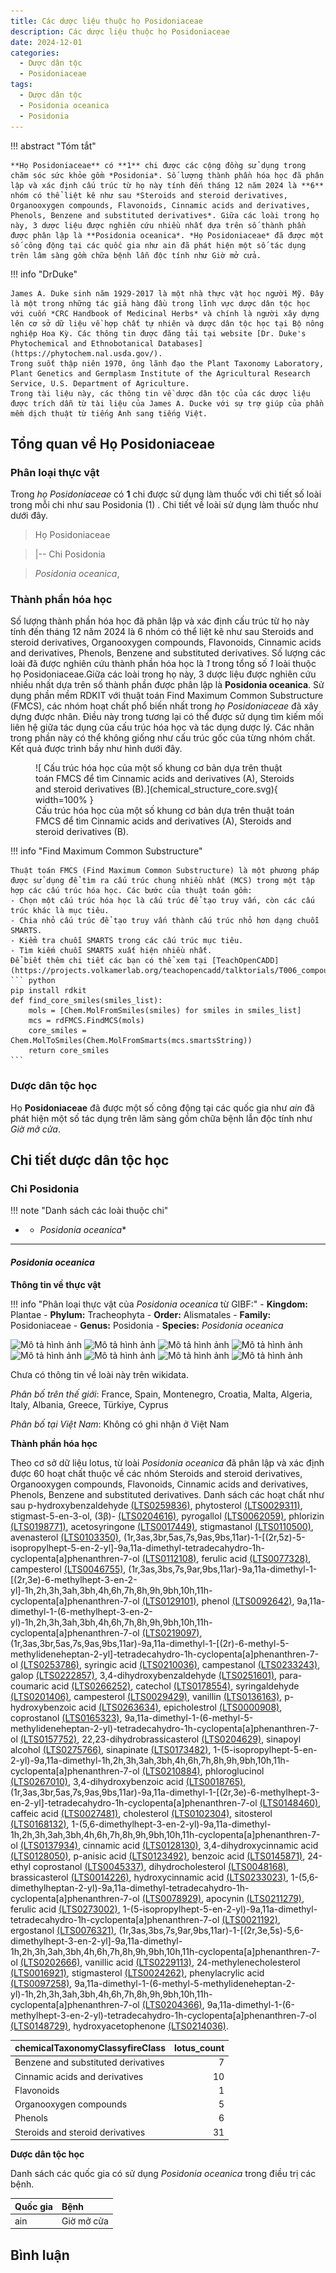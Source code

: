 ```yaml
---
title: Các dược liệu thuộc họ Posidoniaceae
description: Các dược liệu thuộc họ Posidoniaceae
date: 2024-12-01
categories:
  - Dược dân tộc
  - Posidoniaceae
tags:
  - Dược dân tộc
  - Posidonia oceanica
  - Posidonia
---
```

!!! abstract "Tóm tắt"

    **Họ Posidoniaceae** có **1** chi được các cộng đồng sử dụng trong chăm sóc sức khỏe gồm *Posidonia*. Số lượng thành phần hóa học đã phân lập và xác định cấu trúc từ họ này tính đến tháng 12 năm 2024 là **6** nhóm có thể liệt kê như sau *Steroids and steroid derivatives, Organooxygen compounds, Flavonoids, Cinnamic acids and derivatives, Phenols, Benzene and substituted derivatives*. Giữa các loài trong họ này, 3 dược liệu được nghiên cứu nhiều nhất dựa trên số thành phần được phân lập là **Posidonia oceanica*. *Họ Posidoniaceae* đã được một số công động tại các quốc gia như ain đã phát hiện một số tác dụng trên lâm sàng gồm chữa bệnh lẫn độc tính như Giờ mở cửa.

!!! info "DrDuke"

    James A. Duke sinh năm 1929-2017 là một nhà thực vật học người Mỹ. Đây là một trong những tác giả hàng đầu trong lĩnh vực dược dân tộc học với cuốn *CRC Handbook of Medicinal Herbs* và chính là người xây dựng lên cơ sở dữ liệu về hợp chất tự nhiên và dược dân tộc học tại Bộ nông nghiệp Hoa Kỳ. Các thông tin được đăng tải tại website [Dr. Duke's Phytochemical and Ethnobotanical Databases](https://phytochem.nal.usda.gov/). 
    Trong suốt thập niên 1970, ông lãnh đạo the Plant Taxonomy Laboratory, Plant Genetics and Germplasm Institute of the Agricultural Research Service, U.S. Department of Agriculture.
    Trong tài liệu này, các thông tin về dược dân tộc của các dược liệu được trích dẫn từ tài liệu của James A. Ducke với sự trợ giúp của phần mềm dịch thuật từ tiếng Anh sang tiếng Việt.
   
## Tổng quan về Họ Posidoniaceae
### Phân loại thực vật
Trong *họ Posidoniaceae* có **1** chi được sử dụng làm thuốc với chi tiết số loài trong mỗi chi như sau Posidonia (1) . Chi tiết về loài sử dụng làm thuốc như dưới đây.  

>Họ Posidoniaceae


>|-- Chi Posidonia

>*Posidonia oceanica*,

### Thành phần hóa học 

Số lượng thành phần hóa học đã phân lập và xác định cấu trúc từ họ này tính đến tháng 12 năm 2024 là 6 nhóm có thể liệt kê như sau Steroids and steroid derivatives, Organooxygen compounds, Flavonoids, Cinnamic acids and derivatives, Phenols, Benzene and substituted derivatives. Số lượng các loài đã được nghiên cứu thành phần hóa học là *1* trong tổng số *1* loài thuộc họ Posidoniaceae.Giữa các loài trong họ này, 3 dược liệu được nghiên cứu nhiều nhất dựa trên số thành phần được phân lập là **Posidonia oceanica**. Sử dụng phần mềm RDKIT với thuật toán  Find Maximum Common Substructure (FMCS), các nhóm hoạt chất phổ biến nhất trong *họ Posidoniaceae* đã xây dựng được nhân. Điều này trong tương lại có thể được sử dụng tìm kiếm mối liên hệ giữa tác dụng của cấu trúc hóa học và tác dụng dược lý. Các nhân trong phần này có thể không giống như cấu trúc gốc của từng nhóm chất. Kết quả được trình bầy như hình dưới đây.

<figure markdown="span">
    ![ Cấu trúc hóa học của một số khung cơ bản dựa trên thuật toán FMCS để tìm Cinnamic acids and derivatives (A), Steroids and steroid derivatives (B).](chemical_structure_core.svg){ width=100% }
    <figcaption> Cấu trúc hóa học của một số khung cơ bản dựa trên thuật toán FMCS để tìm Cinnamic acids and derivatives (A), Steroids and steroid derivatives (B).</figcaption>
</figure>


!!! info  "Find Maximum Common Substructure"
    
    Thuật toán FMCS (Find Maximum Common Substructure) là một phương pháp được sử dụng để tìm ra cấu trúc chung nhiều nhất (MCS) trong một tập hợp các cấu trúc hóa học. Các bước của thuật toán gồm:
    - Chọn một cấu trúc hóa học là cấu trúc để tạo truy vấn, còn các cấu trúc khác là mục tiêu.
    - Chia nhỏ cấu trúc để tạo truy vấn thành cấu trúc nhỏ hơn dạng chuỗi SMARTS.
    - Kiểm tra chuỗi SMARTS trong các cấu trúc mục tiêu.
    - Tìm kiếm chuỗi SMARTS xuất hiện nhiều nhất.
    Để biết thêm chi tiết các bạn có thể xem tại [TeachOpenCADD](https://projects.volkamerlab.org/teachopencadd/talktorials/T006_compound_maximum_common_substructures.html)
    ``` python
    pip install rdkit
    def find_core_smiles(smiles_list):
        mols = [Chem.MolFromSmiles(smiles) for smiles in smiles_list]
        mcs = rdFMCS.FindMCS(mols)
        core_smiles = Chem.MolToSmiles(Chem.MolFromSmarts(mcs.smartsString))
        return core_smiles
    ```

### Dược dân tộc học

Họ **Posidoniaceae** đã được một số công động tại các quốc gia như *ain* đã phát hiện một số tác dụng trên lâm sàng gồm chữa bệnh lẫn độc tính như *Giờ mở cửa*.

## Chi tiết dược dân tộc học


### Chi Posidonia

!!! note "Danh sách các loài thuộc chi"
    
*	 - *Posidonia oceanica**

---      
#### *Posidonia oceanica*
**Thông tin về thực vật**

!!! info "Phân loại thực vật của *Posidonia oceanica* từ GIBF:"
    - **Kingdom:** Plantae
    - **Phylum:** Tracheophyta
    - **Order:** Alismatales
    - **Family:** Posidoniaceae
    - **Genus:** Posidonia
    - **Species:** *Posidonia oceanica*

<img src="https://inaturalist-open-data.s3.amazonaws.com/photos/344441357/original.jpg" alt="Mô tả hình ảnh" width="100" height="100">
<img src="https://inaturalist-open-data.s3.amazonaws.com/photos/344442411/original.jpg" alt="Mô tả hình ảnh" width="100" height="100">
<img src="https://inaturalist-open-data.s3.amazonaws.com/photos/344445457/original.jpg" alt="Mô tả hình ảnh" width="100" height="100">
<img src="https://inaturalist-open-data.s3.amazonaws.com/photos/344528419/original.jpeg" alt="Mô tả hình ảnh" width="100" height="100">
<img src="https://inaturalist-open-data.s3.amazonaws.com/photos/344528192/original.jpeg" alt="Mô tả hình ảnh" width="100" height="100">
<img src="https://inaturalist-open-data.s3.amazonaws.com/photos/344528417/original.jpeg" alt="Mô tả hình ảnh" width="100" height="100">
<img src="https://inaturalist-open-data.s3.amazonaws.com/photos/345021682/original.jpg" alt="Mô tả hình ảnh" width="100" height="100">
<img src="https://inaturalist-open-data.s3.amazonaws.com/photos/345228391/original.jpeg" alt="Mô tả hình ảnh" width="100" height="100"> 

Chưa có thông tin về loài này trên wikidata.

*Phân bố trên thế giới*: France, Spain, Montenegro, Croatia, Malta, Algeria, Italy, Albania, Greece, Türkiye, Cyprus

*Phân bố tại Việt Nam*: Không có ghi nhận ở Việt Nam

**Thành phần hóa học**
        

Theo cơ sở dữ liệu lotus, từ loài *Posidonia oceanica* đã phân lập và xác định được 60 hoạt chất thuộc về các nhóm Steroids and steroid derivatives, Organooxygen compounds, Flavonoids, Cinnamic acids and derivatives, Phenols, Benzene and substituted derivatives. Danh sách các hoạt chất như sau p-hydroxybenzaldehyde [(LTS0259836)](https://lotus.naturalproducts.net/compound/lotus_id/LTS0259836), phytosterol [(LTS0029311)](https://lotus.naturalproducts.net/compound/lotus_id/LTS0029311), stigmast-5-en-3-ol, (3β)- [(LTS0204616)](https://lotus.naturalproducts.net/compound/lotus_id/LTS0204616), pyrogallol [(LTS0062059)](https://lotus.naturalproducts.net/compound/lotus_id/LTS0062059), phlorizin [(LTS0198771)](https://lotus.naturalproducts.net/compound/lotus_id/LTS0198771), acetosyringone [(LTS0017449)](https://lotus.naturalproducts.net/compound/lotus_id/LTS0017449), stigmastanol [(LTS0110500)](https://lotus.naturalproducts.net/compound/lotus_id/LTS0110500), avenasterol [(LTS0103350)](https://lotus.naturalproducts.net/compound/lotus_id/LTS0103350), (1r,3as,3br,5as,7s,9as,9bs,11ar)-1-[(2r,5z)-5-isopropylhept-5-en-2-yl]-9a,11a-dimethyl-tetradecahydro-1h-cyclopenta[a]phenanthren-7-ol [(LTS0112108)](https://lotus.naturalproducts.net/compound/lotus_id/LTS0112108), ferulic acid [(LTS0077328)](https://lotus.naturalproducts.net/compound/lotus_id/LTS0077328), campesterol [(LTS0046755)](https://lotus.naturalproducts.net/compound/lotus_id/LTS0046755), (1r,3as,3bs,7s,9ar,9bs,11ar)-9a,11a-dimethyl-1-[(2r,3e)-6-methylhept-3-en-2-yl]-1h,2h,3h,3ah,3bh,4h,6h,7h,8h,9h,9bh,10h,11h-cyclopenta[a]phenanthren-7-ol [(LTS0129101)](https://lotus.naturalproducts.net/compound/lotus_id/LTS0129101), phenol [(LTS0092642)](https://lotus.naturalproducts.net/compound/lotus_id/LTS0092642), 9a,11a-dimethyl-1-(6-methylhept-3-en-2-yl)-1h,2h,3h,3ah,3bh,4h,6h,7h,8h,9h,9bh,10h,11h-cyclopenta[a]phenanthren-7-ol [(LTS0219097)](https://lotus.naturalproducts.net/compound/lotus_id/LTS0219097), (1r,3as,3br,5as,7s,9as,9bs,11ar)-9a,11a-dimethyl-1-[(2r)-6-methyl-5-methylideneheptan-2-yl]-tetradecahydro-1h-cyclopenta[a]phenanthren-7-ol [(LTS0253786)](https://lotus.naturalproducts.net/compound/lotus_id/LTS0253786), syringic acid [(LTS0210036)](https://lotus.naturalproducts.net/compound/lotus_id/LTS0210036), campestanol [(LTS0233243)](https://lotus.naturalproducts.net/compound/lotus_id/LTS0233243), galop [(LTS0222857)](https://lotus.naturalproducts.net/compound/lotus_id/LTS0222857), 3,4-dihydroxybenzaldehyde [(LTS0251601)](https://lotus.naturalproducts.net/compound/lotus_id/LTS0251601), para-coumaric acid [(LTS0266252)](https://lotus.naturalproducts.net/compound/lotus_id/LTS0266252), catechol [(LTS0178554)](https://lotus.naturalproducts.net/compound/lotus_id/LTS0178554), syringaldehyde [(LTS0201406)](https://lotus.naturalproducts.net/compound/lotus_id/LTS0201406), campesterol [(LTS0029429)](https://lotus.naturalproducts.net/compound/lotus_id/LTS0029429), vanillin [(LTS0136163)](https://lotus.naturalproducts.net/compound/lotus_id/LTS0136163), p-hydroxybenzoic acid [(LTS0263634)](https://lotus.naturalproducts.net/compound/lotus_id/LTS0263634), epicholestrol [(LTS0000908)](https://lotus.naturalproducts.net/compound/lotus_id/LTS0000908), coprostanol [(LTS0165323)](https://lotus.naturalproducts.net/compound/lotus_id/LTS0165323), 9a,11a-dimethyl-1-(6-methyl-5-methylideneheptan-2-yl)-tetradecahydro-1h-cyclopenta[a]phenanthren-7-ol [(LTS0157752)](https://lotus.naturalproducts.net/compound/lotus_id/LTS0157752), 22,23-dihydrobrassicasterol [(LTS0204629)](https://lotus.naturalproducts.net/compound/lotus_id/LTS0204629), sinapoyl alcohol [(LTS0275766)](https://lotus.naturalproducts.net/compound/lotus_id/LTS0275766), sinapinate [(LTS0173482)](https://lotus.naturalproducts.net/compound/lotus_id/LTS0173482), 1-(5-isopropylhept-5-en-2-yl)-9a,11a-dimethyl-1h,2h,3h,3ah,3bh,4h,6h,7h,8h,9h,9bh,10h,11h-cyclopenta[a]phenanthren-7-ol [(LTS0210884)](https://lotus.naturalproducts.net/compound/lotus_id/LTS0210884), phloroglucinol [(LTS0267010)](https://lotus.naturalproducts.net/compound/lotus_id/LTS0267010), 3,4-dihydroxybenzoic acid [(LTS0018765)](https://lotus.naturalproducts.net/compound/lotus_id/LTS0018765), (1r,3as,3br,5as,7s,9as,9bs,11ar)-9a,11a-dimethyl-1-[(2r,3e)-6-methylhept-3-en-2-yl]-tetradecahydro-1h-cyclopenta[a]phenanthren-7-ol [(LTS0148460)](https://lotus.naturalproducts.net/compound/lotus_id/LTS0148460), caffeic acid [(LTS0027481)](https://lotus.naturalproducts.net/compound/lotus_id/LTS0027481), cholesterol [(LTS0102304)](https://lotus.naturalproducts.net/compound/lotus_id/LTS0102304), sitosterol [(LTS0168132)](https://lotus.naturalproducts.net/compound/lotus_id/LTS0168132), 1-(5,6-dimethylhept-3-en-2-yl)-9a,11a-dimethyl-1h,2h,3h,3ah,3bh,4h,6h,7h,8h,9h,9bh,10h,11h-cyclopenta[a]phenanthren-7-ol [(LTS0137934)](https://lotus.naturalproducts.net/compound/lotus_id/LTS0137934), cinnamic acid [(LTS0128130)](https://lotus.naturalproducts.net/compound/lotus_id/LTS0128130), 3,4-dihydroxycinnamic acid [(LTS0128050)](https://lotus.naturalproducts.net/compound/lotus_id/LTS0128050), p-anisic acid [(LTS0123492)](https://lotus.naturalproducts.net/compound/lotus_id/LTS0123492), benzoic acid [(LTS0145871)](https://lotus.naturalproducts.net/compound/lotus_id/LTS0145871), 24-ethyl coprostanol [(LTS0045337)](https://lotus.naturalproducts.net/compound/lotus_id/LTS0045337), dihydrocholesterol [(LTS0048168)](https://lotus.naturalproducts.net/compound/lotus_id/LTS0048168), brassicasterol [(LTS0014226)](https://lotus.naturalproducts.net/compound/lotus_id/LTS0014226), hydroxycinnamic acid [(LTS0233023)](https://lotus.naturalproducts.net/compound/lotus_id/LTS0233023), 1-(5,6-dimethylheptan-2-yl)-9a,11a-dimethyl-tetradecahydro-1h-cyclopenta[a]phenanthren-7-ol [(LTS0078929)](https://lotus.naturalproducts.net/compound/lotus_id/LTS0078929), apocynin [(LTS0211279)](https://lotus.naturalproducts.net/compound/lotus_id/LTS0211279), ferulic acid [(LTS0273002)](https://lotus.naturalproducts.net/compound/lotus_id/LTS0273002), 1-(5-isopropylhept-5-en-2-yl)-9a,11a-dimethyl-tetradecahydro-1h-cyclopenta[a]phenanthren-7-ol [(LTS0021192)](https://lotus.naturalproducts.net/compound/lotus_id/LTS0021192), ergostanol [(LTS0076321)](https://lotus.naturalproducts.net/compound/lotus_id/LTS0076321), (1r,3as,3bs,7s,9ar,9bs,11ar)-1-[(2r,3e,5s)-5,6-dimethylhept-3-en-2-yl]-9a,11a-dimethyl-1h,2h,3h,3ah,3bh,4h,6h,7h,8h,9h,9bh,10h,11h-cyclopenta[a]phenanthren-7-ol [(LTS0202666)](https://lotus.naturalproducts.net/compound/lotus_id/LTS0202666), vanillic acid [(LTS0229113)](https://lotus.naturalproducts.net/compound/lotus_id/LTS0229113), 24-methylenecholesterol [(LTS0016921)](https://lotus.naturalproducts.net/compound/lotus_id/LTS0016921), stigmasterol [(LTS0024262)](https://lotus.naturalproducts.net/compound/lotus_id/LTS0024262), phenylacrylic acid [(LTS0097258)](https://lotus.naturalproducts.net/compound/lotus_id/LTS0097258), 9a,11a-dimethyl-1-(6-methyl-5-methylideneheptan-2-yl)-1h,2h,3h,3ah,3bh,4h,6h,7h,8h,9h,9bh,10h,11h-cyclopenta[a]phenanthren-7-ol [(LTS0204366)](https://lotus.naturalproducts.net/compound/lotus_id/LTS0204366), 9a,11a-dimethyl-1-(6-methylhept-3-en-2-yl)-tetradecahydro-1h-cyclopenta[a]phenanthren-7-ol [(LTS0148729)](https://lotus.naturalproducts.net/compound/lotus_id/LTS0148729), hydroxyacetophenone [(LTS0214036)](https://lotus.naturalproducts.net/compound/lotus_id/LTS0214036).

| chemicalTaxonomyClassyfireClass     |   lotus_count |
|:------------------------------------|--------------:|
| Benzene and substituted derivatives |             7 |
| Cinnamic acids and derivatives      |            10 |
| Flavonoids                          |             1 |
| Organooxygen compounds              |             5 |
| Phenols                             |             6 |
| Steroids and steroid derivatives    |            31 |


**Dược dân tộc học**

Danh sách các quốc gia có sử dụng *Posidonia oceanica* trong điều trị các bệnh. 

| Quốc gia   | Bệnh       |
|:-----------|:-----------|
| ain        | Giờ mở cửa |





## Bình luận

<div id="giscus-container"></div>
<script src="https://giscus.app/client.js"
        data-repo="hoangson0787/CSDL-duoc-lieu"
        data-repo-id="R_kgDONbMRNA"
        data-category="Duoc lieu"
        data-category-id="DIC_kwDONbMRNM4ClklR"
        data-mapping="pathname"
        data-strict="0"
        data-reactions-enabled="1"
        data-emit-metadata="1"
        data-input-position="bottom"
        data-theme="light"
        data-lang="en"
        crossorigin="anonymous"
        async>
</script>

